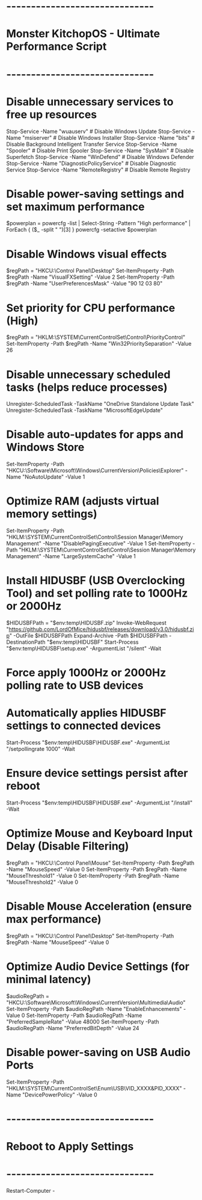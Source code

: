  
# ------------------------------
# Monster KitchopOS - Ultimate Performance Script
# ------------------------------

# Disable unnecessary services to free up resources
Stop-Service -Name "wuauserv" # Disable Windows Update
Stop-Service -Name "msiserver" # Disable Windows Installer
Stop-Service -Name "bits" # Disable Background Intelligent Transfer Service
Stop-Service -Name "Spooler" # Disable Print Spooler
Stop-Service -Name "SysMain" # Disable Superfetch
Stop-Service -Name "WinDefend" # Disable Windows Defender
Stop-Service -Name "DiagnosticPolicyService" # Disable Diagnostic Service
Stop-Service -Name "RemoteRegistry" # Disable Remote Registry

# Disable power-saving settings and set maximum performance
$powerplan = powercfg -list | Select-String -Pattern "High performance" | ForEach { ($_ -split " ")[3] }
powercfg -setactive $powerplan

# Disable Windows visual effects
$regPath = "HKCU:\Control Panel\Desktop"
Set-ItemProperty -Path $regPath -Name "VisualFXSetting" -Value 2
Set-ItemProperty -Path $regPath -Name "UserPreferencesMask" -Value "90 12 03 80"

# Set priority for CPU performance (High)
$regPath = "HKLM:\SYSTEM\CurrentControlSet\Control\PriorityControl"
Set-ItemProperty -Path $regPath -Name "Win32PrioritySeparation" -Value 26

# Disable unnecessary scheduled tasks (helps reduce processes)
Unregister-ScheduledTask -TaskName "OneDrive Standalone Update Task"
Unregister-ScheduledTask -TaskName "MicrosoftEdgeUpdate"

# Disable auto-updates for apps and Windows Store
Set-ItemProperty -Path "HKCU:\Software\Microsoft\Windows\CurrentVersion\Policies\Explorer" -Name "NoAutoUpdate" -Value 1

# Optimize RAM (adjusts virtual memory settings)
Set-ItemProperty -Path "HKLM:\SYSTEM\CurrentControlSet\Control\Session Manager\Memory Management" -Name "DisablePagingExecutive" -Value 1
Set-ItemProperty -Path "HKLM:\SYSTEM\CurrentControlSet\Control\Session Manager\Memory Management" -Name "LargeSystemCache" -Value 1

# Install HIDUSBF (USB Overclocking Tool) and set polling rate to 1000Hz or 2000Hz
$HIDUSBFPath = "$env:temp\HIDUSBF.zip"
Invoke-WebRequest "https://github.com/LordOfMice/hidusbf/releases/download/v3.0/hidusbf.zip" -OutFile $HIDUSBFPath
Expand-Archive -Path $HIDUSBFPath -DestinationPath "$env:temp\HIDUSBF"
Start-Process "$env:temp\HIDUSBF\setup.exe" -ArgumentList "/silent" -Wait

# Force apply 1000Hz or 2000Hz polling rate to USB devices
# Automatically applies HIDUSBF settings to connected devices
Start-Process "$env:temp\HIDUSBF\HIDUSBF.exe" -ArgumentList "/setpollingrate 1000" -Wait

# Ensure device settings persist after reboot
Start-Process "$env:temp\HIDUSBF\HIDUSBF.exe" -ArgumentList "/install" -Wait

# Optimize Mouse and Keyboard Input Delay (Disable Filtering)
$regPath = "HKCU:\Control Panel\Mouse"
Set-ItemProperty -Path $regPath -Name "MouseSpeed" -Value 0
Set-ItemProperty -Path $regPath -Name "MouseThreshold1" -Value 0
Set-ItemProperty -Path $regPath -Name "MouseThreshold2" -Value 0

# Disable Mouse Acceleration (ensure max performance)
$regPath = "HKCU:\Control Panel\Desktop"
Set-ItemProperty -Path $regPath -Name "MouseSpeed" -Value 0

# Optimize Audio Device Settings (for minimal latency)
$audioRegPath = "HKCU:\Software\Microsoft\Windows\CurrentVersion\Multimedia\Audio"
Set-ItemProperty -Path $audioRegPath -Name "EnableEnhancements" -Value 0
Set-ItemProperty -Path $audioRegPath -Name "PreferredSampleRate" -Value 48000
Set-ItemProperty -Path $audioRegPath -Name "PreferredBitDepth" -Value 24

# Disable power-saving on USB Audio Ports
Set-ItemProperty -Path "HKLM:\SYSTEM\CurrentControlSet\Enum\USB\VID_XXXX&PID_XXXX" -Name "DevicePowerPolicy" -Value 0

# ------------------------------
# Reboot to Apply Settings
# ------------------------------
Restart-Computer -
